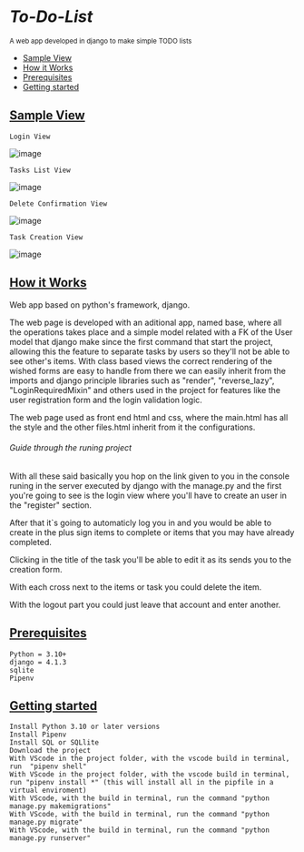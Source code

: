 # ***To-Do-List***
<sup>A web app developed in django to make simple TODO lists</sup>

- [Sample View](#Sample-view)
- [How it Works](#how-it-works)
- [Prerequisites](#Prerequisites)
- [Getting started](#Getting-started)

## [Sample View](#Sample-view)

    Login View
![image](https://user-images.githubusercontent.com/32374996/204930341-1b5c418a-c7c1-4c2c-a46a-28927175874c.png)

    Tasks List View
![image](https://user-images.githubusercontent.com/32374996/204930686-0b0e21fd-2e94-42e1-ae63-ca9a3e934b22.png)

    Delete Confirmation View
![image](https://user-images.githubusercontent.com/32374996/204930787-cd82b510-7c51-42b6-9e93-4def59e5bb80.png)

    Task Creation View
![image](https://user-images.githubusercontent.com/32374996/204930902-ee3836ce-12cf-4795-bfe8-0e8a8ea3169f.png)



## [How it Works](#how-it-works)
Web app based on python's framework, django. 

The web page is developed with an aditional app, named base, where all the operations takes place and a simple model related with a FK of the User model that django make since the first command that start the project, allowing this the feature to separate tasks by users so they'll not be able to see other's items. With class based views the correct rendering of the wished forms are easy to handle from there we can easily inherit from the imports and django principle libraries such as "render", "reverse_lazy", "LoginRequiredMixin" and others used in the project for features like the user registration form and the login validation logic.

The web page used as front end html and css, where the main.html has all the style and the other files.html inherit from it the configurations.

###### Guide through the runing project

With all these said basically you hop on the link given to you in the console runing in the server executed by django with the manage.py and the first you're going to see is the login view where you'll have to create an user in the "register" section. 

After that it`s going to automaticly log you in and you would be able to create in the plus sign items to complete or items that you may have already completed. 

Clicking in the title of the task you'll be able to edit it as its sends you to the creation form. 

With each cross next to the items or task you could delete the item.

With the logout part you could just leave that account and enter another.


## [Prerequisites](#Prerequisites)
    Python = 3.10+
    django = 4.1.3
    sqlite
    Pipenv
    
    
## [Getting started](#Getting-started)
    Install Python 3.10 or later versions
    Install Pipenv
    Install SQL or SQLlite
    Download the project
    With VScode in the project folder, with the vscode build in terminal, run  "pipenv shell"
    With VScode in the project folder, with the vscode build in terminal, run "pipenv install *" (this will install all in the pipfile in a virtual enviroment)
    With VScode, with the build in terminal, run the command "python manage.py makemigrations"
    With VScode, with the build in terminal, run the command "python manage.py migrate"
    With VScode, with the build in terminal, run the command "python manage.py runserver"
    
